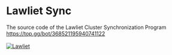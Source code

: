 # Lawliet Sync
The source code of the Lawliet Cluster Synchronization Program  
https://top.gg/bot/368521195940741122
<br><br>
<a href="https://top.gg/bot/368521195940741122" >
  <img src="https://top.gg/api/widget/368521195940741122.svg" alt="Lawliet" />
</a>